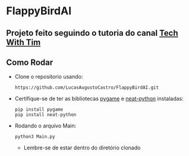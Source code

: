 # FlappyBirdAI
## Projeto feito seguindo o tutoria do canal [Tech With Tim](https://www.youtube.com/c/TechWithTim)

## Como Rodar
- Clone o repositorio usando: 
  ```
  https://github.com/LucasAugustoCastro/FlappyBirdAI.git
  ```
- Certifique-se de ter as bibliotecas [pygame](https://www.pygame.org/wiki/GettingStarted) e [neat-python](https://neat-python.readthedocs.io/en/latest/) instaladas:
  ```
  pip install pygame
  pip install neat-python
  ```

- Rodando o arquivo Main:
  ```
  python3 Main.py
  ```
  - Lembre-se de estar dentro do diretório clonado
 
